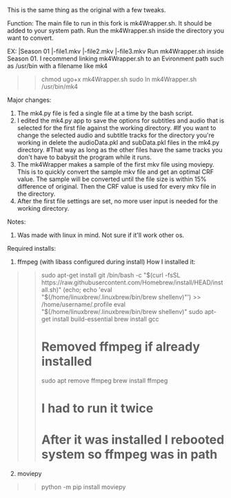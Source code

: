 This is the same thing as the original with a few tweaks.


Function:
The main file to run in this fork is mk4Wrapper.sh.
It should be added to your system path.
Run the mk4Wrapper.sh inside the directory you want to convert.


EX:
|Season 01
|-file1.mkv
|-file2.mkv
|-file3.mkv
Run mk4Wrapper.sh inside Season 01.
I recommend linking mk4Wrapper.sh to an Evironment path such as /usr/bin with a filename like mk4
>>chmod ugo+x mk4Wrapper.sh
>>sudo ln mk4Wrapper.sh /usr/bin/mk4



Major changes:
1. The mk4.py file is fed a single file at a time by the bash script.
2. I edited the mk4.py app to save the options for subtitles and audio that is selected for the first file against the working directory. 
#If you want to change the selected audio and subtitle tracks for the directory you're working in delete the audioData.pkl and subData.pkl files in the mk4.py directory.
#That way as long as the other files have the same tracks you don't have to babysit the program while it runs.
3. The mk4Wrapper makes a sample of the first mkv file using moviepy. This is to quickly convert the sample mkv file and get an optimal CRF value. The sample will be converted until the file size is within 15% difference of original. Then the CRF value is used for every mkv file in the directory.
4. After the first file settings are set, no more user input is needed for the working directory.



Notes:
1. Was made with linux in mind. Not sure if it'll work other os.

Required installs:
1. ffmpeg (with libass configured during install)
How I installed it:
>>sudo apt-get install git
>>/bin/bash -c "$(curl -fsSL https://raw.githubusercontent.com/Homebrew/install/HEAD/install.sh)"
>>(echo; echo 'eval "$(/home/linuxbrew/.linuxbrew/bin/brew shellenv)"') >> /home/username/.profile
>>eval "$(/home/linuxbrew/.linuxbrew/bin/brew shellenv)"
>>sudo apt-get install build-essential
>>brew install gcc
>># Removed ffmpeg if already installed
>>sudo apt remove ffmpeg
>>brew install ffmpeg
>># I had to run it twice
>># After it was installed I rebooted system so ffmpeg was in path

2. moviepy
>>python -m pip install moviepy

